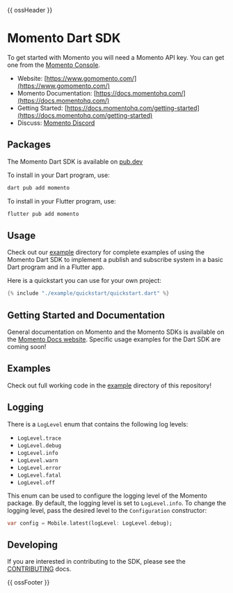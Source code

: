 {{ ossHeader }}

# Momento Dart SDK

To get started with Momento you will need a Momento API key. You can get one from the [Momento Console](https://console.gomomento.com/api-keys).

* Website: [https://www.gomomento.com/](https://www.gomomento.com/)
* Momento Documentation: [https://docs.momentohq.com/](https://docs.momentohq.com/)
* Getting Started: [https://docs.momentohq.com/getting-started](https://docs.momentohq.com/getting-started)
* Discuss: [Momento Discord](https://discord.gg/3HkAKjUZGq)

## Packages

The Momento Dart SDK is available on [pub.dev](https://pub.dev/packages/momento) 

To install in your Dart program, use: 

```bash
dart pub add momento
```

To install in your Flutter program, use: 

```bash
flutter pub add momento
```

## Usage

Check out our [example](./example/) directory for complete examples of using the Momento Dart SDK to implement a publish and subscribe system in a basic Dart program and in a Flutter app.

Here is a quickstart you can use for your own project:

```dart
{% include "./example/quickstart/quickstart.dart" %}
```

## Getting Started and Documentation

General documentation on Momento and the Momento SDKs is available on the [Momento Docs website](https://docs.momentohq.com/). Specific usage examples for the Dart SDK are coming soon!

## Examples

Check out full working code in the [example](./example/) directory of this repository!

## Logging

There is a `LogLevel` enum that contains the following log levels:

* `LogLevel.trace`
* `LogLevel.debug`
* `LogLevel.info`
* `LogLevel.warn`
* `LogLevel.error`
* `LogLevel.fatal`
* `LogLevel.off`

This enum can be used to configure the logging level of the Momento package. By default, the logging level is set to `LogLevel.info`. To change the logging level, pass the desired level to the `Configuration` constructor:

```dart
var config = Mobile.latest(logLevel: LogLevel.debug);
```

## Developing

If you are interested in contributing to the SDK, please see the [CONTRIBUTING](./CONTRIBUTING.md) docs.

{{ ossFooter }}
